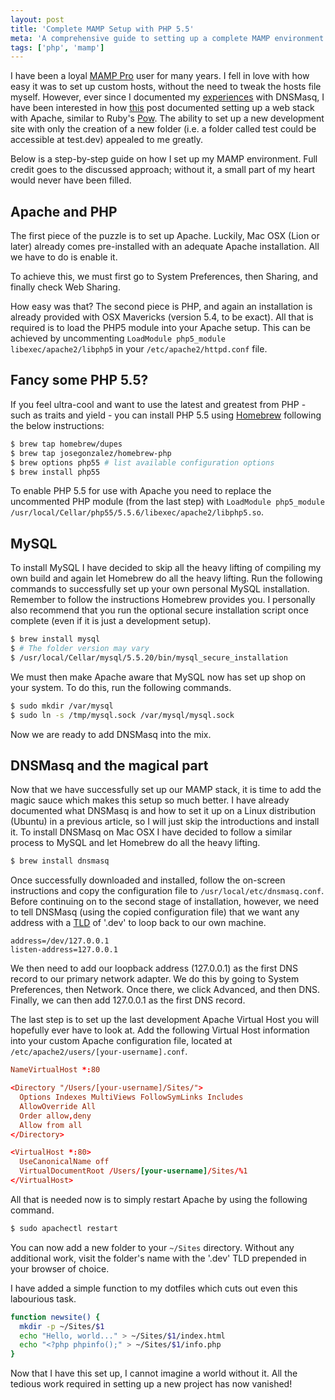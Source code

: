 ```yaml
---
layout: post
title: 'Complete MAMP Setup with PHP 5.5'
meta: 'A comprehensive guide to setting up a complete MAMP environment with PHP 5.5, MySQL, and DNSMasq using Homebrew on macOS.'
tags: ['php', 'mamp']
---
```


I have been a loyal [MAMP Pro](http://www.mamp.info/en/mamp-pro/) user for many years.
I fell in love with how easy it was to set up custom hosts, without the need to tweak the hosts file myself.
However, ever since I documented my [experiences](../2012-05-15-dnsmasq-your-local-development-dns/index.md) with DNSMasq, I have been interested in how [this](http://davidwinter.me/articles/2011/06/18/simple-local-web-development-with-apache-and-dnsmasq/) post documented setting up a web stack with Apache, similar to Ruby's [Pow](http://pow.cx/).
The ability to set up a new development site with only the creation of a new folder (i.e. a folder called test could be accessible at test.dev) appealed to me greatly.

<!--more-->

Below is a step-by-step guide on how I set up my MAMP environment.
Full credit goes to the discussed approach; without it, a small part of my heart would never have been filled.

## Apache and PHP

The first piece of the puzzle is to set up Apache.
Luckily, Mac OSX (Lion or later) already comes pre-installed with an adequate Apache installation.
All we have to do is enable it.

To achieve this, we must first go to System Preferences, then Sharing, and finally check Web Sharing.

How easy was that?
The second piece is PHP, and again an installation is already provided with OSX Mavericks (version 5.4, to be exact).
All that is required is to load the PHP5 module into your Apache setup.
This can be achieved by uncommenting `LoadModule php5_module libexec/apache2/libphp5` in your `/etc/apache2/httpd.conf` file.

## Fancy some PHP 5.5?

If you feel ultra-cool and want to use the latest and greatest from PHP - such as traits and yield - you can install PHP 5.5 using [Homebrew](http://brew.sh/) following the below instructions:

```bash
$ brew tap homebrew/dupes
$ brew tap josegonzalez/homebrew-php
$ brew options php55 # list available configuration options
$ brew install php55
```

To enable PHP 5.5 for use with Apache you need to replace the uncommented PHP module (from the last step) with `LoadModule php5_module /usr/local/Cellar/php55/5.5.6/libexec/apache2/libphp5.so`.

## MySQL

To install MySQL I have decided to skip all the heavy lifting of compiling my own build and again let Homebrew do all the heavy lifting.
Run the following commands to successfully set up your own personal MySQL installation.
Remember to follow the instructions Homebrew provides you.
I personally also recommend that you run the optional secure installation script once complete (even if it is just a development setup).

```bash
$ brew install mysql
$ # The folder version may vary
$ /usr/local/Cellar/mysql/5.5.20/bin/mysql_secure_installation
```

We must then make Apache aware that MySQL now has set up shop on your system.
To do this, run the following commands.

```bash
$ sudo mkdir /var/mysql
$ sudo ln -s /tmp/mysql.sock /var/mysql/mysql.sock
```

Now we are ready to add DNSMasq into the mix.

## DNSMasq and the magical part

Now that we have successfully set up our MAMP stack, it is time to add the magic sauce which makes this setup so much better.
I have already documented what DNSMasq is and how to set it up on a Linux distribution (Ubuntu) in a previous article, so I will just skip the introductions and install it.
To install DNSMasq on Mac OSX I have decided to follow a similar process to MySQL and let Homebrew do all the heavy lifting.

```bash
$ brew install dnsmasq
```

Once successfully downloaded and installed, follow the on-screen instructions and copy the configuration file to `/usr/local/etc/dnsmasq.conf`.
Before continuing on to the second stage of installation, however, we need to tell DNSMasq (using the copied configuration file) that we want any address with a [TLD](http://en.wikipedia.org/wiki/Top-level_domain) of '.dev' to loop back to our own machine.

```text
address=/dev/127.0.0.1
listen-address=127.0.0.1
```

We then need to add our loopback address (127.0.0.1) as the first DNS record to our primary network adapter.
We do this by going to System Preferences, then Network.
Once there, we click Advanced, and then DNS.
Finally, we can then add 127.0.0.1 as the first DNS record.

The last step is to set up the last development Apache Virtual Host you will hopefully ever have to look at.
Add the following Virtual Host information into your custom Apache configuration file, located at `/etc/apache2/users/[your-username].conf`.

```conf
NameVirtualHost *:80

<Directory "/Users/[your-username]/Sites/">
  Options Indexes MultiViews FollowSymLinks Includes
  AllowOverride All
  Order allow,deny
  Allow from all
</Directory>

<VirtualHost *:80>
  UseCanonicalName off
  VirtualDocumentRoot /Users/[your-username]/Sites/%1
</VirtualHost>
```

All that is needed now is to simply restart Apache by using the following command.

```bash
$ sudo apachectl restart
```

You can now add a new folder to your `~/Sites` directory.
Without any additional work, visit the folder's name with the '.dev' TLD prepended in your browser of choice.

I have added a simple function to my dotfiles which cuts out even this labourious task.

```bash
function newsite() {
  mkdir -p ~/Sites/$1
  echo "Hello, world..." > ~/Sites/$1/index.html
  echo "<?php phpinfo();" > ~/Sites/$1/info.php
}
```

Now that I have this set up, I cannot imagine a world without it.
All the tedious work required in setting up a new project has now vanished!
